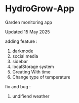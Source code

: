 # HydroGrow-App

Garden monitoring app

Updated 15 May 2025

adding feature :

1. darkmode
2. social media
3. sidebar
4. localStorage system
5. Greating With time
6. Change type of temperature

fix and bug :

1. undifiend weather
